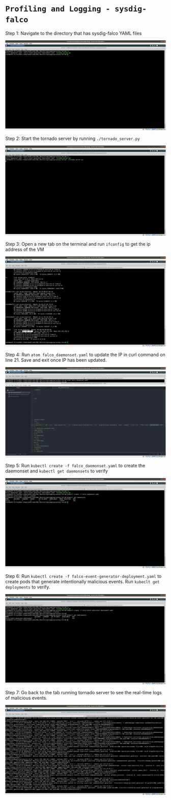 # **`Profiling and Logging - sysdig-falco`**


Step 1: Navigate to the directory that has sysdig-falco YAML files

![](img/sysdig-falco-1.png)


Step 2: Start the tornado server by running `./tornado_server.py`

![](img/sysdig-falco-2.png)


Step 3: Open a new tab on the terminal and run  `ifconfig` to get the ip address of the VM

![](img/sysdig-falco-3.png)


Step 4: Run `atom falco_daemonset.yaml` to update the IP in curl command on line 21. Save and exit once IP has been updated.

![](img/sysdig-falco-4.png)


Step 5: Run `kubectl create -f falco_daemonset.yaml` to create the daemonset and `kubectl get daemonsets` to verify

![](img/sysdig-falco-5.png)


Step 6: Run `kubectl create -f falco-event-generator-deployment.yaml` to create pods that generate intentionally malicious events. Run `kubeclt get deployments` to verify.

![](img/sysdig-falco-6.png)


Step 7: Go back to the tab running tornado server to see the real-time logs of malicious events.

![](img/sysdig-falco-7.png)
